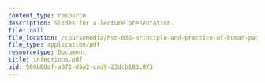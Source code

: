 ```yaml
---
content_type: resource
description: Slides for a lecture presentation.
file: null
file_location: /coursemedia/hst-035-principle-and-practice-of-human-pathology-spring-2003/500b80afa071d9a2cad923dcb180c873_infections.pdf
file_type: application/pdf
resourcetype: Document
title: infections.pdf
uid: 500b80af-a071-d9a2-cad9-23dcb180c873
---
```


